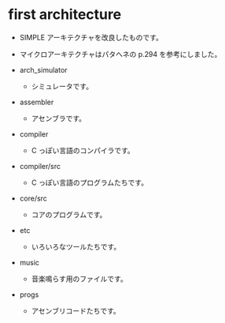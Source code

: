 # first architecture

- SIMPLE アーキテクチャを改良したものです。
- マイクロアーキテクチャはパタヘネの p.294 を参考にしました。

- arch_simulator
  - シミュレータです。

- assembler
  - アセンブラです。

- compiler
  - C っぽい言語のコンパイラです。

- compiler/src
  - C っぽい言語のプログラムたちです。

- core/src
  - コアのプログラムです。

- etc
  - いろいろなツールたちです。

- music
  - 音楽鳴らす用のファイルです。

- progs
  - アセンブリコードたちです。